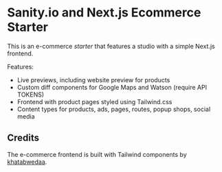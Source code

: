# Sanity.io and Next.js Ecommerce Starter

This is an e-commerce *starter* that features a studio with a simple Next.js frontend.

Features:

* Live previews, including website preview for products
* Custom diff components for Google Maps and Watson (require API TOKENS)
* Frontend with product pages styled using Tailwind.css
* Content types for products, ads, pages, routes, popup shops, social media

## Credits

The e-commerce frontend is built with Tailwind components by [khatabwedaa](https://tailwindcomponents.com/u/khatabwedaa).